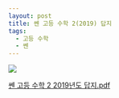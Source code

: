 ```yaml
---
layout: post
title: 쎈 고등 수학 2(2019) 답지
tags:
  - 고등 수학
  - 쎈
---
```

![](http://truebook.sinsago.co.kr/up_files/book/%EC%8E%88%20%EA%B3%A0%EB%93%B1%EC%88%98%ED%95%992.gif)

[쎈 고등 수학 2 2019년도 답지.pdf](https://github.com/doo0/doo0.github.io/files/2371994/SSEN2.pdf)
